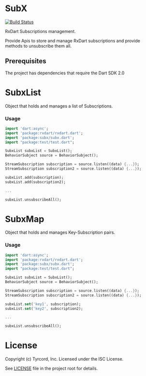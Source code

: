 # SubX

[![Build Status](https://travis-ci.com/tyrcord/subx.svg?branch=master)](https://travis-ci.com/tyrcord/subx)

RxDart Subscriptions management.

Provide Apis to store and manage RxDart subscriptions and provide methods to unsubscribe them all.

## Prerequisites

The project has dependencies that require the Dart SDK 2.0

# SubxList

Object that holds and manages a list of Subscriptions.

### Usage

```dart
import 'dart:async';
import 'package:rxdart/rxdart.dart';
import 'package:subx/subx.dart';
import "package:test/test.dart";

SubxList subxList = SubxList();
BehaviorSubject source = BehaviorSubject();

StreamSubscription subscription = source.listen((data) {...});
StreamSubscription subscription2 = source.listen((data) {...});

subxList.add(subscription);
subxList.add(subscription2);

...

subxList.unsubscribeAll();
```

# SubxMap

Object that holds and manages Key-Subscription pairs.

### Usage

```dart
import 'dart:async';
import 'package:rxdart/rxdart.dart';
import 'package:subx/subx.dart';
import "package:test/test.dart";

SubxList subxList = SubxList();
BehaviorSubject source = BehaviorSubject();

StreamSubscription subscription = source.listen((data) {...});
StreamSubscription subscription2 = source.listen((data) {...});

subxList.set('key1', subscription);
subxList.set('key2', subscription2);

...

subxList.unsubscribeAll();
```

# License
Copyright (c) Tyrcord, Inc. Licensed under the ISC License.

See [LICENSE](LICENSE) file in the project root for details.
